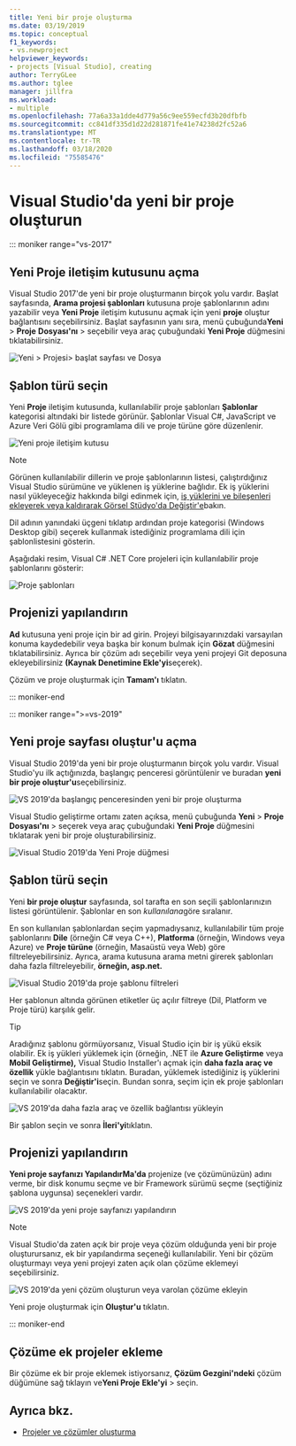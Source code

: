 ```yaml
---
title: Yeni bir proje oluşturma
ms.date: 03/19/2019
ms.topic: conceptual
f1_keywords:
- vs.newproject
helpviewer_keywords:
- projects [Visual Studio], creating
author: TerryGLee
ms.author: tglee
manager: jillfra
ms.workload:
- multiple
ms.openlocfilehash: 77a6a33a1dde4d779a56c9ee559ecfd3b20dfbfb
ms.sourcegitcommit: cc841df335d1d22d281871fe41e74238d2fc52a6
ms.translationtype: MT
ms.contentlocale: tr-TR
ms.lasthandoff: 03/18/2020
ms.locfileid: "75585476"
---
```

# <a name="create-a-new-project-in-visual-studio"></a>Visual Studio'da yeni bir proje oluşturun

::: moniker range="vs-2017"

## <a name="open-the-new-project-dialog"></a>Yeni Proje iletişim kutusunu açma

Visual Studio 2017'de yeni bir proje oluşturmanın birçok yolu vardır. Başlat sayfasında, **Arama projesi şablonları** kutusuna proje şablonlarının adını yazabilir veya **Yeni Proje** iletişim kutusunu açmak için yeni **proje** oluştur bağlantısını seçebilirsiniz. Başlat sayfasının yanı sıra, menü çubuğunda**Yeni** > **Proje** **Dosyası'nı** > seçebilir veya araç çubuğundaki **Yeni Proje** düğmesini tıklatabilirsiniz.

![Yeni > Projesi> başlat sayfası ve Dosya](./media/vside-newproject1.png)

## <a name="select-a-template-type"></a>Şablon türü seçin

Yeni **Proje** iletişim kutusunda, kullanılabilir proje şablonları **Şablonlar** kategorisi altındaki bir listede görünür. Şablonlar Visual C#, JavaScript ve Azure Veri Gölü gibi programlama dili ve proje türüne göre düzenlenir.

![Yeni proje iletişim kutusu](./media/vside-newproject-templates-list.png)

> [!NOTE]
> Görünen kullanılabilir dillerin ve proje şablonlarının listesi, çalıştırdığınız Visual Studio sürümüne ve yüklenen iş yüklerine bağlıdır. Ek iş yüklerini nasıl yükleyeceğiz hakkında bilgi edinmek için, [iş yüklerini ve bileşenleri ekleyerek veya kaldırarak Görsel Stüdyo'da Değiştir'e](../install/modify-visual-studio.md)bakın.

Dil adının yanındaki üçgeni tıklatıp ardından proje kategorisi (Windows Desktop gibi) seçerek kullanmak istediğiniz programlama dili için şablonlistesini gösterin.

Aşağıdaki resim, Visual C# .NET Core projeleri için kullanılabilir proje şablonlarını gösterir:

![Proje şablonları](./media/new-project-dialog-net-core.png)

## <a name="configure-your-project"></a>Projenizi yapılandırın

**Ad** kutusuna yeni proje için bir ad girin. Projeyi bilgisayarınızdaki varsayılan konuma kaydedebilir veya başka bir konum bulmak için **Gözat** düğmesini tıklatabilirsiniz. Ayrıca bir çözüm adı seçebilir veya yeni projeyi Git deposuna ekleyebilirsiniz **(Kaynak Denetimine Ekle'yi**seçerek).

Çözüm ve proje oluşturmak için **Tamam'ı** tıklatın.

::: moniker-end

::: moniker range=">=vs-2019"

## <a name="open-the-create-a-new-project-page"></a>Yeni proje sayfası oluştur'u açma

Visual Studio 2019'da yeni bir proje oluşturmanın birçok yolu vardır. Visual Studio'yu ilk açtığınızda, başlangıç penceresi görüntülenir ve buradan **yeni bir proje oluştur'u**seçebilirsiniz.

![VS 2019'da başlangıç penceresinden yeni bir proje oluşturma](media/vs-2019/start-window-create-new-project.png)

Visual Studio geliştirme ortamı zaten açıksa, menü çubuğunda **Yeni** > **Proje** **Dosyası'nı** > seçerek veya araç çubuğundaki **Yeni Proje** düğmesini tıklatarak yeni bir proje oluşturabilirsiniz.

![Visual Studio 2019'da Yeni Proje düğmesi](media/vs-2019/new-project-button.png)

## <a name="select-a-template-type"></a>Şablon türü seçin

Yeni **bir proje oluştur** sayfasında, sol tarafta en son seçili şablonlarınızın listesi görüntülenir. Şablonlar en son *kullanılana*göre sıralanır.

En son kullanılan şablonlardan seçim yapmadıysanız, kullanılabilir tüm proje şablonlarını **Dile** (örneğin C# veya C++), **Platforma** (örneğin, Windows veya Azure) ve **Proje türüne** (örneğin, Masaüstü veya Web) göre filtreleyebilirsiniz. Ayrıca, arama kutusuna arama metni girerek şablonları daha fazla filtreleyebilir, **örneğin, asp.net.**

![Visual Studio 2019'da proje şablonu filtreleri](media/vs-2019/create-new-project-filters.png)

Her şablonun altında görünen etiketler üç açılır filtreye (Dil, Platform ve Proje türü) karşılık gelir.

> [!TIP]
> Aradığınız şablonu görmüyorsanız, Visual Studio için bir iş yükü eksik olabilir. Ek iş yükleri yüklemek için (örneğin, .NET ile **Azure Geliştirme** veya **Mobil Geliştirme),** Visual Studio Installer'ı açmak için **daha fazla araç ve özellik** yükle bağlantısını tıklatın. Buradan, yüklemek istediğiniz iş yüklerini seçin ve sonra **Değiştir'i**seçin. Bundan sonra, seçim için ek proje şablonları kullanılabilir olacaktır.
>
> ![VS 2019'da daha fazla araç ve özellik bağlantısı yükleyin](media/vs-2019/install-more-tools-features.png)

Bir şablon seçin ve sonra **İleri'yi**tıklatın.

## <a name="configure-your-project"></a>Projenizi yapılandırın

**Yeni proje sayfanızı YapılandırMa'da** projenize (ve çözümünüzün) adını verme, bir disk konumu seçme ve bir Framework sürümü seçme (seçtiğiniz şablona uygunsa) seçenekleri vardır.

![VS 2019'da yeni proje sayfanızı yapılandırın](media/vs-2019/configure-new-project.png)

> [!NOTE]
> Visual Studio'da zaten açık bir proje veya çözüm olduğunda yeni bir proje oluşturursanız, ek bir yapılandırma seçeneği kullanılabilir. Yeni bir çözüm oluşturmayı veya yeni projeyi zaten açık olan çözüme eklemeyi seçebilirsiniz.
>
> ![VS 2019'da yeni çözüm oluşturun veya varolan çözüme ekleyin](media/vs-2019/configure-new-project-solution.png)

Yeni proje oluşturmak için **Oluştur'u** tıklatın.

::: moniker-end

## <a name="add-additional-projects-to-a-solution"></a>Çözüme ek projeler ekleme

Bir çözüme ek bir proje eklemek istiyorsanız, **Çözüm Gezgini'ndeki** çözüm düğümüne sağ tıklayın ve**Yeni Proje** **Ekle'yi** > seçin.

## <a name="see-also"></a>Ayrıca bkz.

- [Projeler ve çözümler oluşturma](creating-solutions-and-projects.md)

